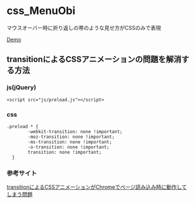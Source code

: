 # css_MenuObi
マウスオーバー時に折り返しの帯のような見せ方がCSSのみで表現


[Demo](http://style-type.net/githubDemo/cssmenuobi/index.html)


## transitionによるCSSアニメーションの問題を解消する方法
### js(jQuery)
`<script src="js/preload.js"></script>`

### css
    .preload * {
            -webkit-transition: none !important;
            -moz-transition: none !important;
            -ms-transition: none !important;
            -o-transition: none !important;
            transition: none !important;
      }

### 参考サイト
[transitionによるCSSアニメーションがChromeでページ読み込み時に動作してしまう問題](http://14-00.com/archives/31)



